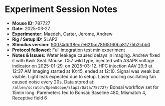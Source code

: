 # Experiment Session Notes

- **Mouse ID:** 787727
- **Date:** 2025-03-27
- **Experimenter:** Maedeh, Carter, Jerome, Andrew
- **Rig / Setup ID:** SLAP2
- **Stimulus version:** [90074dbff8ec7e6215d78f65160ba81775b2cbb0](https://github.com/AllenNeuralDynamics/openscope-community-predictive-processing/blob/90074dbff8ec7e6215d78f65160ba81775b2cbb0/src/Standard_oddball_slap2.bonsai)
- **Protocol followed:** Full integration test min experiment
- **Notes & Issues:**
Water leakage caused delays in imaging. Andrew fixed it with Kwik Seal.
Mouse: C57 wild type, injected with ASAP8 voltage indicator on 2025-01-29. on 2025-03-12. HPC injection AAV 29.9 at 12:37 AM
Imaging started at 10:45, ended at 12:10.
Signal was weak but visible. Light leak expected due to setup.
Laser cooling oscillating fan caused noise every 20s.
Data stored at: `/allen/scratch/OpenScope/Slap2/Data/787727/`
Bonsai workflow set for 15min long. Paremeters fed to Bonsai: Baseline 480, Mismatch 4, Receptive field 6